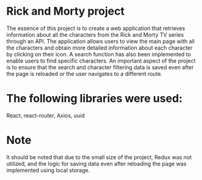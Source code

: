 # Rick and Morty project
The essence of this project is to create a web application that retrieves information about all the characters from the Rick and Morty TV series through an API. The application allows users to view the main page with all the characters and obtain more detailed information about each character by clicking on their icon. A search function has also been implemented to enable users to find specific characters. An important aspect of the project is to ensure that the search and character filtering data is saved even after the page is reloaded or the user navigates to a different route.

# The following libraries were used:
React, react-router, Axios, uuid

# Note
It should be noted that due to the small size of the project, Redux was not utilized, and the logic for saving data even after reloading the page was implemented using local storage.

